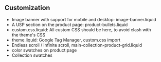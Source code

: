 ## Customization

* Image banner with support for mobile and desktop: image-banner.liquid
* A USP section on the product page: product-bullets.liquid
* custom.css.liquid: All custom CSS should be here, to avoid clash with the theme's CSS
* theme.liquid: Google Tag Manager, custom.css import
* Endless scroll / infinite scroll, main-collection-product-grid.liquid
* color swatches on product page
* Collection swatches